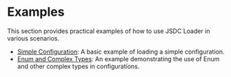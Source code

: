 # Examples

This section provides practical examples of how to use JSDC Loader in various scenarios.

* [Simple Configuration](simple-configuration.md): A basic example of loading a simple configuration.
* [Enum and Complex Types](enum-and-complex-types.md): An example demonstrating the use of Enum and other complex types in configurations.
